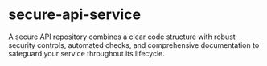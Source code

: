 # secure-api-service
A secure API repository combines a clear code structure with robust security controls, automated checks, and comprehensive documentation to safeguard your service throughout its lifecycle.
